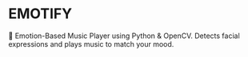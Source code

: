 # EMOTIFY
🎵 Emotion-Based Music Player using Python &amp; OpenCV. Detects facial expressions and plays music to match your mood.
